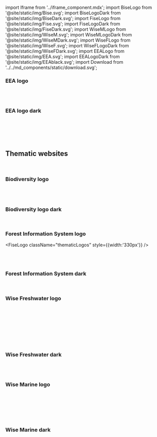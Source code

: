import Iframe from '../iframe_component.mdx';
import BiseLogo from '@site/static/img/Bise.svg';
import BiseLogoDark from '@site/static/img/BiseDark.svg';
import FiseLogo from '@site/static/img/Fise.svg';
import FiseLogoDark from '@site/static/img/FiseDark.svg';
import WiseMLogo from '@site/static/img/WiseM.svg';
import WiseMLogoDark from '@site/static/img/WiseMDark.svg';
import WiseFLogo from '@site/static/img/WiseF.svg';
import WiseFLogoDark from '@site/static/img/WiseFDark.svg';
import EEALogo from '@site/static/img/EEA.svg';
import EEALogoDark from '@site/static/img/EEAblack.svg';
import Download from '../../md_components/static/download.svg';

<div className="rowLogos">
 <div>

### EEA logo

<EEALogo className="thematicLogosBig" /> 

<br/> 
<br/> 

[<Download/>](/img/EEA.zip)

</div>

<div>


### EEA logo dark
<div  className="thematicLogosBigDark" style={{width:'382px'}}> 
  <div>
    <EEALogoDark /> 
  </div>
</div>
<br/> 

[<Download/>](/img/EEAblack.zip)
</div>
</div>

<br/><br/>

## Thematic websites
<br/> 

<div className="rowLogos">
<div>

### Biodiversity logo



<BiseLogo className="thematicLogos" /> 

<br/><br/>

[<Download/>](/img/Bise.zip)

</div>

<div>

### Biodiversity logo dark

<div  className="thematicLogosBigDark" > 
  <div>
    <BiseLogoDark style={{width:'350px'}} /> 
  </div>
</div>
<br/> 

[<Download/>](/img/BiseDark.zip)

</div>
</div>

<div className="rowLogos">
<div>

### Forest Information System logo


<FiseLogo className="thematicLogos" style={{width:'330px'}} />

<br/><br/>

[<Download/>](/img/Fise.zip)

</div>

<div>

### Forest Information System dark

<div  className="thematicLogosBigDark"> 
  <div>
    <FiseLogoDark style={{width:'300px'}}/> 
  </div>
</div>
<br/> 

[<Download/>](/img/FiseDark.zip)
</div>
</div>

<div className="rowLogos">
<div>

### Wise Freshwater logo
<br/>

<WiseFLogo className="thematicLogos" />
<br/>
<br/>

[<Download/>](/img/WiseF.zip)

</div>

<br/><br/><br/>
<div>

### Wise Freshwater dark
<br/>
<div  className="thematicLogosBigDark"> 
  <div>
    <WiseFLogoDark style={{width:'233px'}} /> 
  </div>
</div>
<br/> 

[<Download/>](/img/WiseFDark.zip)
</div>

</div>

<div className="rowLogos">

<div>

### Wise Marine logo
<br/>

<WiseMLogo className="thematicLogos" />

<br/>
<br/>

[<Download/>](/img/WiseM.zip)
</div>

<br/>
<div>

### Wise Marine dark
<br/>
<div  className="thematicLogosBigDark" style={{width:'220px'}}> 
  
  <WiseMLogoDark  /> 
  
</div> 
<br/>

[<Download/>](/img/WiseMDark.zip)
</div>
</div>